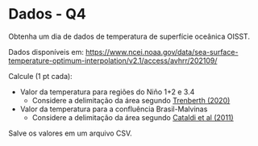 # Dados - Q4

Obtenha um dia de dados de temperatura de superfície oceânica OISST.

Dados disponíveis em:
https://www.ncei.noaa.gov/data/sea-surface-temperature-optimum-interpolation/v2.1/access/avhrr/202109/

Calcule (1 pt cada):

- Valor da temperatura para regiões do Niño 1+2 e 3.4
  - Considere a delimitação da área segundo [Trenberth (2020)](https://climatedataguide.ucar.edu/climate-data/nino-sst-indices-nino-12-3-34-4-oni-and-tni)
- Valor da temperatura para a confluência Brasil-Malvinas
  - Considere a delimitação da área segundo [Cataldi et al (2011)](https://www.scielo.br/j/rbmet/a/TmNk6J3bcqGC85hvgfPzkJj/?lang=pt)

Salve os valores em um arquivo CSV.
